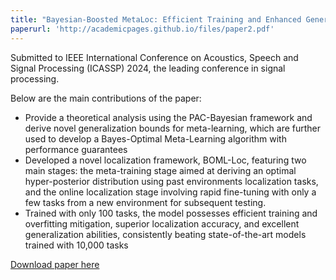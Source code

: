 ```yaml
---
title: "Bayesian-Boosted MetaLoc: Efficient Training and Enhanced Generalization for Indoor Localization"
paperurl: 'http://academicpages.github.io/files/paper2.pdf'
---
```


Submitted to IEEE International Conference on Acoustics, Speech and Signal Processing (ICASSP) 2024, the leading conference in signal processing.

Below are the main contributions of the paper:
* Provide a theoretical analysis using the PAC-Bayesian framework and derive novel generalization bounds for meta-learning, which are further used to develop a Bayes-Optimal Meta-Learning algorithm with performance guarantees
* Developed a novel localization framework, BOML-Loc, featuring two main stages: the meta-training stage aimed at deriving an optimal hyper-posterior distribution using past environments localization tasks, and the online localization stage involving rapid fine-tuning with only a few tasks from a new environment for subsequent testing.
* Trained with only 100 tasks, the model possesses efficient training and overfitting mitigation, superior localization accuracy, and excellent generalization abilities, consistently beating state-of-the-art models trained with 10,000 tasks

[Download paper here](https://arxiv.org/abs/2308.14824)

